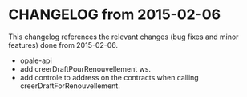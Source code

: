 CHANGELOG from 2015-02-06
===================

This changelog references the relevant changes (bug fixes and minor features) done
from 2015-02-06.

 * opale-api
  * add creerDraftPourRenouvellement ws.
  * add controle to address on the contracts when calling creerDraftForRenouvellement.